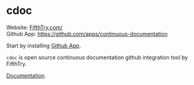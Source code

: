 
# cdoc

Website: [FifthTry.com/](https://FifthTry.com/)  
Github App: https://github.com/apps/continuous-documentation

Start by installing [Github App](https://github.com/apps/continuous-documentation).

`cdoc` is open source continuous documentation github integration tool by FifthTry.

[Documentation](https://fifthtry.com/cdoc/).
